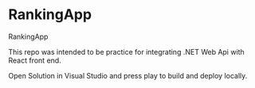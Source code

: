 # RankingApp
RankingApp

This repo was intended to be practice for integrating .NET Web Api with React front end.

Open Solution in Visual Studio and press play to build and deploy locally.
